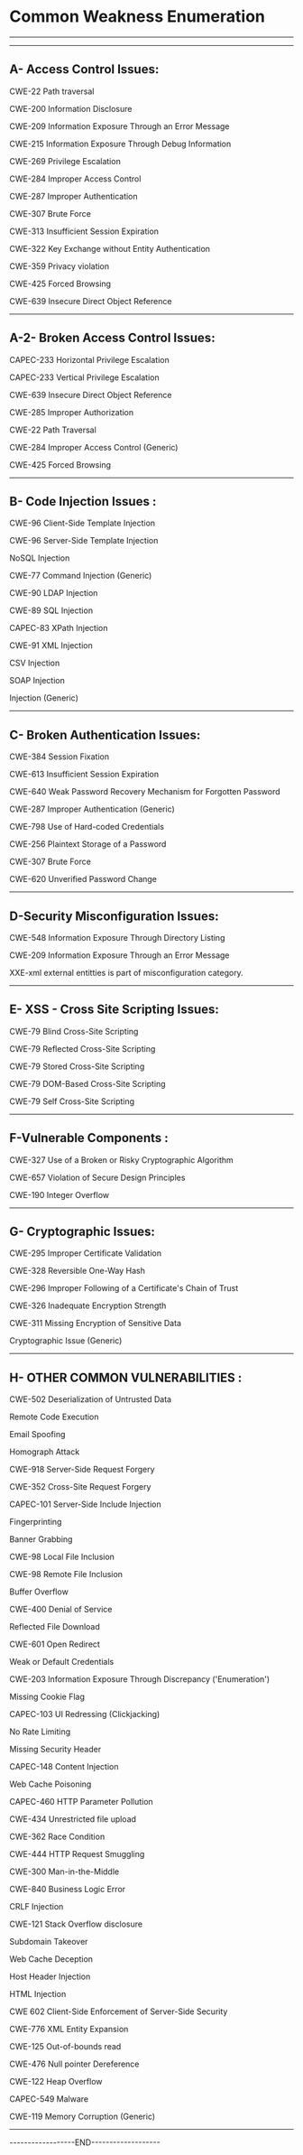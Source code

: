 # Common Weakness Enumeration
--------------------------------------------------------------------------------------------------
---------------------------------------
A- Access Control Issues:
---------------------------------------
CWE-22 Path traversal

CWE-200 Information Disclosure

CWE-209 Information Exposure Through an Error Message

CWE-215 Information Exposure Through Debug Information

CWE-269 Privilege Escalation

CWE-284 Improper Access Control

CWE-287 Improper Authentication

CWE-307 Brute Force

CWE-313 Insufficient Session Expiration

CWE-322 Key Exchange without Entity Authentication

CWE-359 Privacy violation

CWE-425 Forced Browsing

CWE-639 Insecure Direct Object Reference

-----------------------------------------
A-2- Broken Access Control Issues:
----------------------------------------

CAPEC-233 Horizontal Privilege Escalation

CAPEC-233 Vertical Privilege Escalation

CWE-639 Insecure Direct Object Reference

CWE-285 Improper Authorization

CWE-22 Path Traversal

CWE-284 Improper Access Control (Generic)

CWE-425 Forced Browsing

-----------------------------------------
B- Code Injection Issues :
-----------------------------------------

CWE-96 Client-Side Template Injection

CWE-96 Server-Side Template Injection

NoSQL Injection

CWE-77 Command Injection (Generic)

CWE-90 LDAP Injection

CWE-89 SQL Injection

CAPEC-83 XPath Injection

CWE-91 XML Injection

CSV Injection

SOAP Injection

Injection (Generic)

-----------------------------------------
C- Broken Authentication Issues:
-----------------------------------------
CWE-384 Session Fixation

CWE-613 Insufficient Session Expiration

CWE-640 Weak Password Recovery Mechanism for Forgotten Password

CWE-287 Improper Authentication (Generic)

CWE-798 Use of Hard-coded Credentials

CWE-256 Plaintext Storage of a Password

CWE-307 Brute Force

CWE-620 Unverified Password Change

------------------------------------------
D-Security Misconfiguration Issues:
------------------------------------------

CWE-548 Information Exposure Through Directory Listing

CWE-209 Information Exposure Through an Error Message

XXE-xml external entitties is part of misconfiguration category.

------------------------------------------
E- XSS - Cross Site Scripting Issues:
------------------------------------------
CWE-79 Blind Cross-Site Scripting

CWE-79 Reflected Cross-Site Scripting

CWE-79 Stored Cross-Site Scripting

CWE-79 DOM-Based Cross-Site Scripting

CWE-79 Self Cross-Site Scripting

------------------------------------------

F-Vulnerable Components :
------------------------------------------

CWE-327 Use of a Broken or Risky Cryptographic Algorithm

CWE-657 Violation of Secure Design Principles

CWE-190 Integer Overflow

------------------------------------------
G- Cryptographic Issues:
------------------------------------------

CWE-295 Improper Certificate Validation

CWE-328 Reversible One-Way Hash

CWE-296 Improper Following of a Certificate's Chain of Trust

CWE-326 Inadequate Encryption Strength

CWE-311 Missing Encryption of Sensitive Data

Cryptographic Issue (Generic)

------------------------------------------
H- OTHER COMMON VULNERABILITIES :
------------------------------------------

CWE-502 Deserialization of Untrusted Data

Remote Code Execution

Email Spoofing

Homograph Attack

CWE-918 Server-Side Request Forgery

CWE-352 Cross-Site Request Forgery

CAPEC-101 Server-Side Include Injection

Fingerprinting

Banner Grabbing

CWE-98 Local File Inclusion

CWE-98 Remote File Inclusion

Buffer Overflow

CWE-400 Denial of Service

Reflected File Download

CWE-601 Open Redirect

Weak or Default Credentials

CWE-203 Information Exposure Through Discrepancy ('Enumeration')

Missing Cookie Flag

CAPEC-103 UI Redressing (Clickjacking)

No Rate Limiting

Missing Security Header

CAPEC-148 Content Injection

Web Cache Poisoning

CAPEC-460 HTTP Parameter Pollution

CWE-434 Unrestricted file upload

CWE-362 Race Condition

CWE-444 HTTP Request Smuggling

CWE-300 Man-in-the-Middle

CWE-840 Business Logic Error

CRLF Injection

CWE-121 Stack Overflow disclosure

Subdomain Takeover

Web Cache Deception

Host Header Injection

HTML Injection

CWE 602 Client-Side Enforcement of Server-Side Security

CWE-776 XML Entity Expansion

CWE-125 Out-of-bounds read

CWE-476 Null pointer Dereference

CWE-122 Heap Overflow

CAPEC-549 Malware

CWE-119 Memory Corruption (Generic)

----------------------------------------
------------------END-------------------

